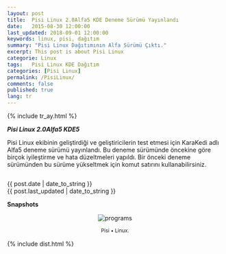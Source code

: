 ```yaml
---
layout: post
title:  Pisi Linux 2.0Alfa5 KDE Deneme Sürümü Yayınlandı
date:   2015-08-30 12:00:00
last_updated: 2018-09-01 12:00:00
keywords: linux, pisi, dağıtım
summary: "Pisi Linux Dağıtımının Alfa Sürümü Çıktı."
excerpt: This post is about Pisi Linux
categorie: Linux
tags:   Pisi Linux KDE Dağıtım
categories: [Pisi Linux]
permalink: /PisiLinux/
comments: false
published: true
lang: tr
---
```


{% include tr_ay.html %}

***Pisi Linux 2.0Alfa5 KDE5***

Pisi Linux ekibinin geliştirdiği ve geliştiricilerin test etmesi için KaraKedi adlı Alfa5 deneme sürümü yayınlandı. Bu deneme sürümünde öncekine göre birçok iyileştirme ve hata düzeltmeleri yapıldı. Bir önceki deneme sürümünden bu sürüme yükseltmek için komut satırını kullanabilirsiniz.

```sudo pisi up -dvsy
```
 
{{ post.date | date_to_string }} <br>
{{ post.last_updated | date_to_string }}

**Snapshots**

<div class='pull-right alert alert-warning' style="margin: 15px; text-align: center;">
  <img src="{{ site.baseurl }}/images/snapshot1.png" alt="programs" class="resize" />
  <p><small>Pisi &bull; Linux.</small></p>
</div> 
  
<style>
img.resize {
  max-width:100%;
  max-height:100%;
}
</style>


{% include dist.html %}


